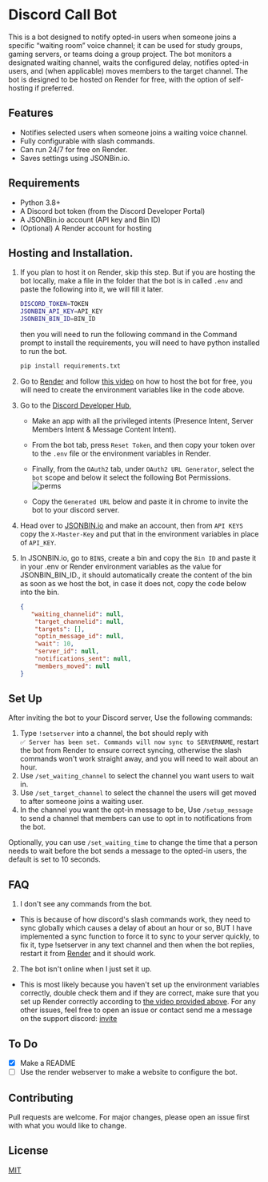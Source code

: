 # Discord Call Bot



This is a bot designed to notify opted-in users when someone joins a specific “waiting room” voice channel; it can be used for study groups, gaming servers, or teams doing a group project. The bot monitors a designated waiting channel, waits the configured delay, notifies opted-in users, and (when applicable) moves members to the target channel. The bot is designed to be hosted on Render for free, with the option of self-hosting if preferred.

## Features
- Notifies selected users when someone joins a waiting voice channel.
- Fully configurable with slash commands.
- Can run 24/7 for free on Render.
- Saves settings using JSONBin.io.

## Requirements
- Python 3.8+
- A Discord bot token (from the Discord Developer Portal)
- A JSONBin.io account (API key and Bin ID)
- (Optional) A Render account for hosting
## Hosting and Installation.

1. If you plan to host it on Render, skip this step. But if you are hosting the bot locally, make a file in the folder that the bot is in called `.env` and paste the following into it, we will fill it later. 
   ```bash
   DISCORD_TOKEN=TOKEN
   JSONBIN_API_KEY=API_KEY
   JSONBIN_BIN_ID=BIN_ID
   ```
   then you will need to run the following command in the Command prompt to install the requirements, you will need to have python installed to run the bot.
   ```cmd
   pip install requirements.txt
   ```

2. Go to [Render](https://render.com/register) and follow [this video](https://youtu.be/HZis54wRF98?t=132) on how to host the bot for free, you will need to create the environment variables like in the code above.
3. Go to the [Discord Developer Hub](https://discord.com/developers/applications),
   - Make an app with all the privileged intents (Presence Intent, Server Members Intent
 & Message Content Intent).
   
   - From the bot tab, press `Reset Token`, and then copy your token over to the `.env` file or the environment variables in Render.
   - Finally, from the `OAuth2` tab, under `OAuth2 URL Generator`, select the `bot` scope and below it select the following Bot Permissions.
![perms](https://i.ibb.co/674LGWRJ/botperms.png)
   - Copy the `Generated URL` below and paste it in chrome to invite the bot to your discord server.

4. Head over to [JSONBIN.io](https://jsonbin.io/create-account) and make an account, then from `API KEYS` copy the `X-Master-Key` and put that in the environment variables in place of `API_KEY`.
5. In JSONBIN.io, go to `BINS`, create a bin and copy the `Bin ID` and paste it in your .env or Render environment variables as the value for JSONBIN_BIN_ID., it should automatically create the content of the bin as soon as we host the bot, in case it does not, copy the code below into the bin.


    ```json
    {
       "waiting_channelid": null,
        "target_channelid": null,
        "targets": [],
        "optin_message_id": null,
        "wait": 10,
        "server_id": null,
        "notifications_sent": null,
        "members_moved": null
    }
    ```
## Set Up

After inviting the bot to your Discord server, Use the following commands:

1. Type `!setserver` into a channel, the bot should reply with  
`✅ Server has been set. Commands will now sync to SERVERNAME`, restart the bot from Render to ensure correct syncing, otherwise the slash commands won't work straight away, and you will need to wait about an hour.
2. Use `/set_waiting_channel` to select the channel you want users to wait in.
3. Use `/set_target_channel` to select the channel the users will get moved to after someone joins a waiting user.
4. In the channel you want the opt-in message to be, Use `/setup_message` to send a channel that members can use to opt in to notifications from the bot.

Optionally, you can use `/set_waiting_time` to change the time that a person needs to wait before the bot sends a message to the opted-in users, the default is set to 10 seconds.

## FAQ
1. I don't see any commands from the bot.
- This is because of how discord's slash commands work, they need to sync globally which causes a delay of about an hour or so, BUT I have implemented a sync function to force it to sync to your server quickly, to fix it, type !setserver in any text channel and then when the bot replies, restart it from [Render](https://dashboard.render.com/) and it should work.
2. The bot isn't online when I just set it up.
-  This is most likely because you haven't set up the environment variables correctly, double check them and if they are correct, make sure that you set up Render correctly according to [the video provided above](https://youtu.be/HZis54wRF98?t=132).
For any other issues, feel free to open an issue or contact send me a message on the support discord: [invite](https://discord.gg/9T9XrGgCFY)

## To Do
- [x] Make a README
- [ ] Use the render webserver to make a website to configure the bot.

## Contributing

Pull requests are welcome. For major changes, please open an issue first
with what you would like to change.

## License

[MIT](https://choosealicense.com/licenses/mit/)